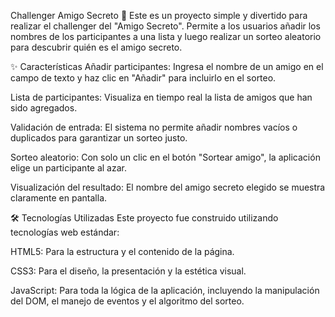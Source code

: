 Challenger Amigo Secreto 🤫
Este es un proyecto simple y divertido para realizar el challenger del "Amigo Secreto". Permite a los usuarios añadir los nombres de los participantes a una lista y luego realizar un sorteo aleatorio para descubrir quién es el amigo secreto.

✨ Características
Añadir participantes: Ingresa el nombre de un amigo en el campo de texto y haz clic en "Añadir" para incluirlo en el sorteo.

Lista de participantes: Visualiza en tiempo real la lista de amigos que han sido agregados.

Validación de entrada: El sistema no permite añadir nombres vacíos o duplicados para garantizar un sorteo justo.

Sorteo aleatorio: Con solo un clic en el botón "Sortear amigo", la aplicación elige un participante al azar.

Visualización del resultado: El nombre del amigo secreto elegido se muestra claramente en pantalla.

🛠️ Tecnologías Utilizadas
Este proyecto fue construido utilizando tecnologías web estándar:

HTML5: Para la estructura y el contenido de la página.

CSS3: Para el diseño, la presentación y la estética visual.

JavaScript: Para toda la lógica de la aplicación, incluyendo la manipulación del DOM, el manejo de eventos y el algoritmo del sorteo.
